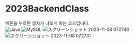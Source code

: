 # 2023BackendClass
버튼을 누르면 글자가 나오게 하는 코드입니다. <br>
![Java](https://img.shields.io/badge/java-007396?style=for-the-badge&logo=java&logoColor=white) ![MySQL](https://img.shields.io/badge/mysql-4479A1?style=for-the-badge&logo=mysql&logoColor=white)
![スクリーンショット 2023-11-08 072740](https://github.com/do04200611/2023BackendClass/assets/74278578/85f42402-34c3-40a9-ba0b-008a84872985)
![スクリーンショット 2023-11-08 072731](https://github.com/do04200611/2023BackendClass/assets/74278578/9efd9856-df3b-4837-9118-b5c86fdc29e3)


